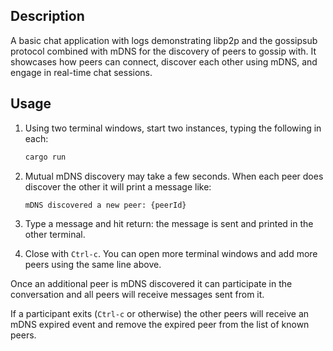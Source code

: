 ## Description

A basic chat application with logs demonstrating libp2p and the gossipsub protocol combined with mDNS for the discovery of peers to gossip with. It showcases how peers can connect, discover each other using mDNS, and engage in real-time chat sessions.

## Usage

1. Using two terminal windows, start two instances, typing the following in each:
	```sh
	cargo run
	```

2. Mutual mDNS discovery may take a few seconds. When each peer does discover the other
it will print a message like:
	```sh
	mDNS discovered a new peer: {peerId}
	```

3. Type a message and hit return: the message is sent and printed in the other terminal.

4. Close with `Ctrl-c`. You can open more terminal windows and add more peers using the same line above.

Once an additional peer is mDNS discovered it can participate in the conversation and all peers will receive messages sent from it.

If a participant exits (`Ctrl-c` or otherwise) the other peers will receive an mDNS expired event and remove the expired peer from the list of known peers.
